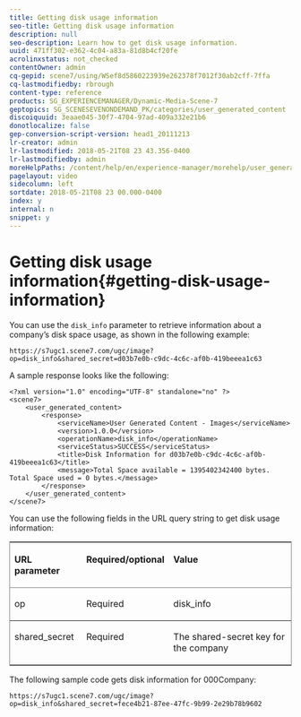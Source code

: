 ```yaml
---
title: Getting disk usage information
seo-title: Getting disk usage information
description: null
seo-description: Learn how to get disk usage information.
uuid: 471ff302-e362-4c04-a83a-81d8b4cf20fe
acrolinxstatus: not_checked
contentOwner: admin
cq-gepid: scene7/using/WSef8d5860223939e262378f7012f30ab2cff-7ffa
cq-lastmodifiedby: rbrough
content-type: reference
products: SG_EXPERIENCEMANAGER/Dynamic-Media-Scene-7
geptopics: SG_SCENESEVENONDEMAND_PK/categories/user_generated_content
discoiquuid: 3eaae045-30f7-4704-97ad-409a332e21b6
donotlocalize: false
gep-conversion-script-version: head1_20111213
lr-creator: admin
lr-lastmodified: 2018-05-21T08 23 43.356-0400
lr-lastmodifiedby: admin
moreHelpPaths: /content/help/en/experience-manager/morehelp/user_generated_content;/content/help/en/experience-manager/morehelp/user_generated_content
pagelayout: video
sidecolumn: left
sortdate: 2018-05-21T08 23 00.000-0400
index: y
internal: n
snippet: y
---
```


# Getting disk usage information{#getting-disk-usage-information}

You can use the `disk_info` parameter to retrieve information about a company’s disk space usage, as shown in the following example:

```as3
https://s7ugc1.scene7.com/ugc/image?op=disk_info&shared_secret=d03b7e0b-c9dc-4c6c-af0b-419beeea1c63
```

A sample response looks like the following:

```as3
<?xml version="1.0" encoding="UTF-8" standalone="no" ?> 
<scene7> 
    <user_generated_content> 
        <response> 
            <serviceName>User Generated Content - Images</serviceName> 
            <version>1.0.0</version> 
            <operationName>disk_info</operationName> 
            <serviceStatus>SUCCESS</serviceStatus> 
            <title>Disk Information for d03b7e0b-c9dc-4c6c-af0b-419beeea1c63</title> 
            <message>Total Space available = 1395402342400 bytes. Total Space used = 0 bytes.</message> 
        </response> 
    </user_generated_content> 
</scene7>
```

You can use the following fields in the URL query string to get disk usage information:

<table border="1" cellpadding="4" cellspacing="0" frame="border" rules="rows" summary=""> 
 <thead align="left"> 
  <tr> 
   <th class="cellrowborder" id="d19e28644" valign="top" width="NaN%"><p>URL parameter</p></th> 
   <th class="cellrowborder" id="d19e28647" valign="top" width="NaN%"><p>Required/optional</p></th> 
   <th class="cellrowborder" id="d19e28650" valign="top" width="NaN%"><p>Value</p></th> 
  </tr> 
 </thead> 
 <tbody> 
  <tr> 
   <td class="cellrowborder" headers="d19e28644 " valign="top" width="NaN%"><p><span class="code">op</span></p></td> 
   <td class="cellrowborder" headers="d19e28647 " valign="top" width="NaN%"><p>Required</p></td> 
   <td class="cellrowborder" headers="d19e28650 " valign="top" width="NaN%"><p><span class="code">disk_info</span></p></td> 
  </tr> 
  <tr> 
   <td class="cellrowborder" headers="d19e28644 " valign="top" width="NaN%"><p><span class="code">shared_secret</span></p></td> 
   <td class="cellrowborder" headers="d19e28647 " valign="top" width="NaN%"><p>Required</p></td> 
   <td class="cellrowborder" headers="d19e28650 " valign="top" width="NaN%"><p>The shared-secret key for the company</p></td> 
  </tr> 
 </tbody> 
</table>

The following sample code gets disk information for 000Company:

```as3
https://s7ugc1.scene7.com/ugc/image?op=disk_info&shared_secret=fece4b21-87ee-47fc-9b99-2e29b78b9602
```

